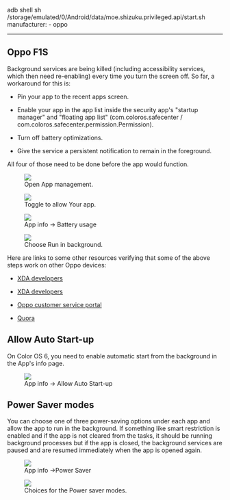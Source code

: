 adb shell sh /storage/emulated/0/Android/data/moe.shizuku.privileged.api/start.sh
manufacturer: 
    - oppo

---

## Oppo F1S

Background services are being killed (including accessibility services, which then need re-enabling) every time you turn the screen off. So far, a workaround for this is:


* Pin your app to the recent apps screen.

* Enable your app in the app list inside the security app's "startup manager" and "floating app list" (com.coloros.safecenter / com.coloros.safecenter.permission.Permission).

* Turn off battery optimizations.

* Give the service a persistent notification to remain in the foreground.

All four of those need to be done before the app would function.

<div class="img-block">
  <figure>
    <img src="/assets/img/oppo/oppo_autolaunch1.jpg">
    <figcaption>Open App management.</figcaption>
  </figure>

  <figure>
    <img src="/assets/img/oppo/oppo_autolaunch2.jpg">
    <figcaption>Toggle to allow Your app.</figcaption>
  </figure>

</div>

<div class="img-block">
  <figure>
    <img src="/assets/img/oppo/oppo_background1.jpg">
    <figcaption>App info -> Battery usage</figcaption>
  </figure>

  <figure>
    <img src="/assets/img/oppo/oppo_background2.jpg">
    <figcaption>Choose Run in background.</figcaption>
  </figure>

</div>

Here are links to some other resources verifying that some of the above steps work on other Oppo devices:

* [XDA developers](https://forum.xda-developers.com/android/general/coloros-5-0-how-to-allow-apps-running-t3847738)

* [XDA developers](https://forum.xda-developers.com/find-X/help/killing-apps-screen-off-arghh-t3818105)

* [Oppo customer service portal](https://oppo-au.custhelp.com/app/answers/detail/a_id/1313/~/how-to-lock-applications-in-the-background%3F)

* [Quora](https://www.quora.com/How-do-you-add-apps-into-Whitelist-in-OPPO-F1s-phone)

## Allow Auto Start-up

On Color OS 6, you need to enable automatic start from the background in the App's info page.

<div class="img-block">
  <figure>
    <img src="/assets/img/oppo/oppo_autostart.jpg">
    <figcaption>App info -> Allow Auto Start-up</figcaption>
  </figure>

</div>

## Power Saver modes

You can choose one of three power-saving options under each app and allow the app to run in the background. If something like smart restriction is enabled and if the app is not cleared from the tasks, it should be running background processes but if the app is closed, the background services are paused and are resumed immediately when the app is opened again.

<div class="img-block">
  <figure>
    <img src="/assets/img/oppo/oppo_power_saver_1.jpg">
    <figcaption>App info ->Power Saver</figcaption>
  </figure>

  <figure>
    <img src="/assets/img/oppo/oppo_power_saver_2.jpg">
    <figcaption>Choices for the Power saver modes.</figcaption>
  </figure>

</div>
